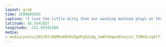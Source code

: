 ```yaml
---
layout: gram
time: 1500684393
caption: "I love the little ditty that our washing machine plays at the end of a cycle. What a cutie!"
latitude: 45.5541027
longitude: -122.60191369
media:
- media/posts/201707/AQMhoKNfmVZgdPyD2iOg_GaWTe0qws0VavjsC_TZRk9iJqVlfIsgIwqArRRmmpH4qhQcekO3g4UE1epyEg7A_dPNPZ5nJNFEbBQVQ_17881839931073603.mp4
---
```

